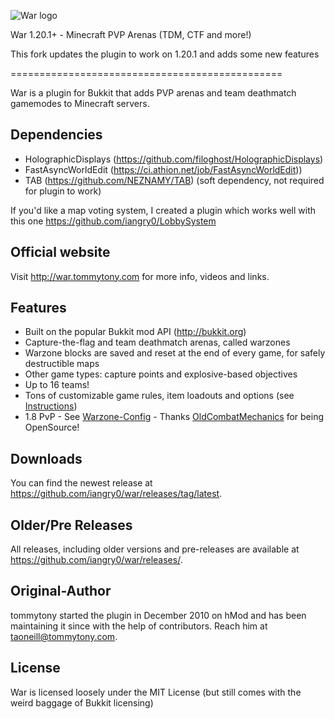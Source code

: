 ![War logo](http://i.imgur.com/LFdiF.png "War - Minecraft PVP Arenas - TDM, CTF and more!")

War 1.20.1+ - Minecraft PVP Arenas (TDM, CTF and more!)

This fork updates the plugin to work on 1.20.1 and adds some new features


===============================================

War is a plugin for Bukkit that adds PVP arenas and team deathmatch gamemodes to Minecraft servers.


Dependencies
----------------
- HolographicDisplays (https://github.com/filoghost/HolographicDisplays)
- FastAsyncWorldEdit (https://ci.athion.net/job/FastAsyncWorldEdit))
- TAB (https://github.com/NEZNAMY/TAB) (soft dependency, not required for plugin to work)

If you'd like a map voting system, I created a plugin which works well with this one
https://github.com/iangry0/LobbySystem

Official website
----------------
Visit http://war.tommytony.com for more info, videos and links.

Features
--------
- Built on the popular Bukkit mod API (http://bukkit.org)
- Capture-the-flag and team deathmatch arenas, called warzones
- Warzone blocks are saved and reset at the end of every game, for safely destructible maps
- Other game types: capture points and explosive-based objectives
- Up to 16 teams!
- Tons of customizable game rules, item loadouts and options (see [Instructions](http://war.tommytony.com/instructions))
- 1.8 PvP - See [Warzone-Config](https://github.com/iangry0/war/wiki/Warzone-Config) - Thanks [OldCombatMechanics](https://www.spigotmc.org/resources/oldcombatmechanics-disable-1-9-hit-cooldown.19510/) for being OpenSource!

Downloads
---------
You can find the newest release at https://github.com/iangry0/war/releases/tag/latest.

Older/Pre Releases
----------
All releases, including older versions and pre-releases are available at https://github.com/iangry0/war/releases/.

Original-Author
------
tommytony started the plugin in December 2010 on hMod and has been maintaining it since with the help of contributors.
Reach him at taoneill@tommytony.com.

License
-------
War is licensed loosely under the MIT License (but still comes with the weird baggage of Bukkit licensing)
